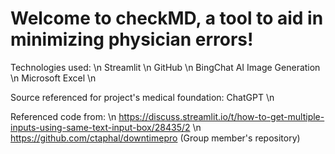 # Welcome to checkMD, a tool to aid in minimizing physician errors!

Technologies used: \n
Streamlit \n
GitHub \n
BingChat AI Image Generation \n
Microsoft Excel \n

Source referenced for project's medical foundation: ChatGPT \n

Referenced code from: \n
https://discuss.streamlit.io/t/how-to-get-multiple-inputs-using-same-text-input-box/28435/2  \n
https://github.com/ctaphal/downtimepro (Group member's repository)
